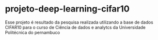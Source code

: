 # projeto-deep-learning-cifar10
Esse projeto é resultado da pesquisa realizada utilizando a base de dados CIFAR10 para o curso de Ciência de dados e analytcs da Universidade Politécnica do pernambuco
